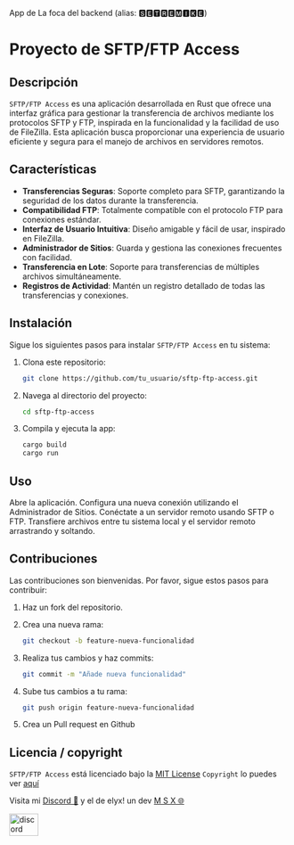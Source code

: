 App de La foca del backend (alias: 🆂🅴🆃🆁🅴🅼🅸🅺🅴)

# Proyecto de SFTP/FTP Access

## Descripción
`SFTP/FTP Access` es una aplicación desarrollada en Rust que ofrece una interfaz gráfica para gestionar la transferencia de archivos mediante los protocolos SFTP y FTP, inspirada en la funcionalidad y la facilidad de uso de FileZilla. Esta aplicación busca proporcionar una experiencia de usuario eficiente y segura para el manejo de archivos en servidores remotos.

## Características
- **Transferencias Seguras**: Soporte completo para SFTP, garantizando la seguridad de los datos durante la transferencia.
- **Compatibilidad FTP**: Totalmente compatible con el protocolo FTP para conexiones estándar.
- **Interfaz de Usuario Intuitiva**: Diseño amigable y fácil de usar, inspirado en FileZilla.
- **Administrador de Sitios**: Guarda y gestiona las conexiones frecuentes con facilidad.
- **Transferencia en Lote**: Soporte para transferencias de múltiples archivos simultáneamente.
- **Registros de Actividad**: Mantén un registro detallado de todas las transferencias y conexiones.

## Instalación
Sigue los siguientes pasos para instalar `SFTP/FTP Access` en tu sistema:

1. Clona este repositorio:
   ```sh
   git clone https://github.com/tu_usuario/sftp-ftp-access.git
2. Navega al directorio del proyecto:
   ```sh
   cd sftp-ftp-access
3. Compila y ejecuta la app:
   ```sh
   cargo build
   cargo run

## Uso
Abre la aplicación.
Configura una nueva conexión utilizando el Administrador de Sitios.
Conéctate a un servidor remoto usando SFTP o FTP.
Transfiere archivos entre tu sistema local y el servidor remoto arrastrando y soltando.

## Contribuciones
Las contribuciones son bienvenidas. Por favor, sigue estos pasos para contribuir:

1. Haz un fork del repositorio.
   
2. Crea una nueva rama:
   ```sh
   git checkout -b feature-nueva-funcionalidad

3. Realiza tus cambios y haz commits:
   ```sh
   git commit -m "Añade nueva funcionalidad"

4. Sube tus cambios a tu rama:
   ```sh
   git push origin feature-nueva-funcionalidad

5. Crea un Pull request en Github

## Licencia / copyright
`SFTP/FTP Access` está licenciado bajo la [MIT License](https://opensource.org/license/MIT)
`Copyright` lo puedes ver [aquí](https://docs.google.com/document/d/1gk78km5n0g4KVjnGRbzPx-bs5YlJfE0lpXUehuMfqQQ)

Visita mi [Discord 🌟](https://discord.gg/zRvTmjnF) y el de elyx! un dev [M S X 🌐](https://discord.gg/bdEfjUKXtr)
<div align="left">
   <img src="https://raw.githubusercontent.com/maurodesouza/profile-readme-generator/master/src/assets/icons/social/discord/default.svg" width="52" height="40" alt="discord     logo"  />
</div>

